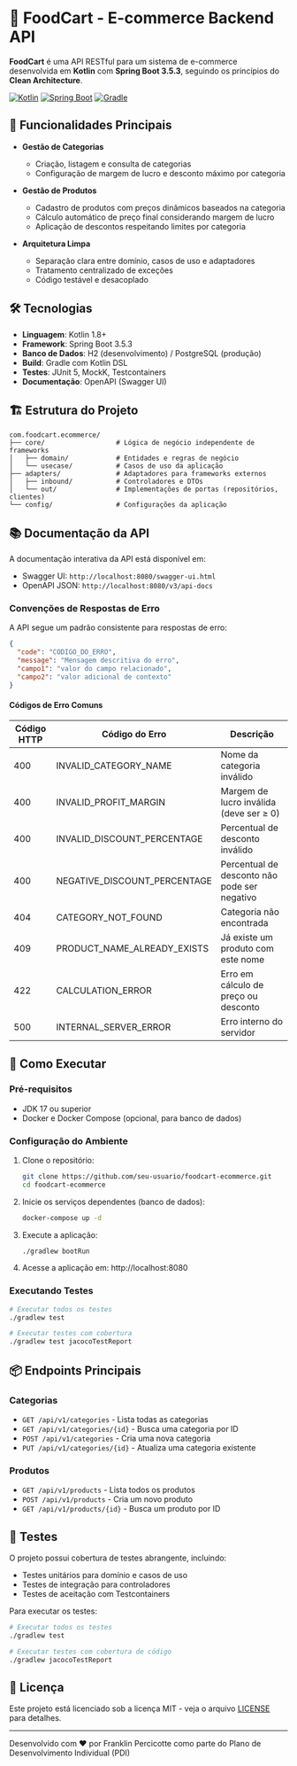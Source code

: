 # 🛒 FoodCart - E-commerce Backend API

**FoodCart** é uma API RESTful para um sistema de e-commerce desenvolvida em **Kotlin** com **Spring Boot 3.5.3**, seguindo os princípios do **Clean Architecture**.

[![Kotlin](https://img.shields.io/badge/Kotlin-1.8+-blue.svg)](https://kotlinlang.org/)
[![Spring Boot](https://img.shields.io/badge/Spring%20Boot-3.5.3-6DB33F.svg)](https://spring.io/projects/spring-boot)
[![Gradle](https://img.shields.io/badge/Gradle-8.3-02303A.svg)](https://gradle.org/)

## 🚀 Funcionalidades Principais

- **Gestão de Categorias**
  - Criação, listagem e consulta de categorias
  - Configuração de margem de lucro e desconto máximo por categoria

- **Gestão de Produtos**
  - Cadastro de produtos com preços dinâmicos baseados na categoria
  - Cálculo automático de preço final considerando margem de lucro
  - Aplicação de descontos respeitando limites por categoria

- **Arquitetura Limpa**
  - Separação clara entre domínio, casos de uso e adaptadores
  - Tratamento centralizado de exceções
  - Código testável e desacoplado

## 🛠️ Tecnologias

- **Linguagem**: Kotlin 1.8+
- **Framework**: Spring Boot 3.5.3
- **Banco de Dados**: H2 (desenvolvimento) / PostgreSQL (produção)
- **Build**: Gradle com Kotlin DSL
- **Testes**: JUnit 5, MockK, Testcontainers
- **Documentação**: OpenAPI (Swagger UI)

## 🏗️ Estrutura do Projeto

```
com.foodcart.ecommerce/
├── core/                  # Lógica de negócio independente de frameworks
│   ├── domain/            # Entidades e regras de negócio
│   └── usecase/           # Casos de uso da aplicação
├── adapters/              # Adaptadores para frameworks externos
│   ├── inbound/           # Controladores e DTOs
│   └── out/               # Implementações de portas (repositórios, clientes)
└── config/                # Configurações da aplicação
```

## 📚 Documentação da API

A documentação interativa da API está disponível em:
- Swagger UI: `http://localhost:8080/swagger-ui.html`
- OpenAPI JSON: `http://localhost:8080/v3/api-docs`

### Convenções de Respostas de Erro

A API segue um padrão consistente para respostas de erro:

```json
{
  "code": "CODIGO_DO_ERRO",
  "message": "Mensagem descritiva do erro",
  "campo1": "valor do campo relacionado",
  "campo2": "valor adicional de contexto"
}
```

#### Códigos de Erro Comuns

| Código HTTP | Código do Erro                  | Descrição                                      |
|-------------|----------------------------------|------------------------------------------------|
| 400         | INVALID_CATEGORY_NAME           | Nome da categoria inválido                     |
| 400         | INVALID_PROFIT_MARGIN           | Margem de lucro inválida (deve ser ≥ 0)        |
| 400         | INVALID_DISCOUNT_PERCENTAGE     | Percentual de desconto inválido                |
| 400         | NEGATIVE_DISCOUNT_PERCENTAGE    | Percentual de desconto não pode ser negativo   |
| 404         | CATEGORY_NOT_FOUND              | Categoria não encontrada                       |
| 409         | PRODUCT_NAME_ALREADY_EXISTS     | Já existe um produto com este nome             |
| 422         | CALCULATION_ERROR               | Erro em cálculo de preço ou desconto           |
| 500         | INTERNAL_SERVER_ERROR           | Erro interno do servidor                       |

## 🚀 Como Executar

### Pré-requisitos

- JDK 17 ou superior
- Docker e Docker Compose (opcional, para banco de dados)

### Configuração do Ambiente

1. Clone o repositório:
   ```bash
   git clone https://github.com/seu-usuario/foodcart-ecommerce.git
   cd foodcart-ecommerce
   ```

2. Inicie os serviços dependentes (banco de dados):
   ```bash
   docker-compose up -d
   ```

3. Execute a aplicação:
   ```bash
   ./gradlew bootRun
   ```

4. Acesse a aplicação em: http://localhost:8080

### Executando Testes

```bash
# Executar todos os testes
./gradlew test

# Executar testes com cobertura
./gradlew test jacocoTestReport
```

## 📦 Endpoints Principais

### Categorias

- `GET /api/v1/categories` - Lista todas as categorias
- `GET /api/v1/categories/{id}` - Busca uma categoria por ID
- `POST /api/v1/categories` - Cria uma nova categoria
- `PUT /api/v1/categories/{id}` - Atualiza uma categoria existente

### Produtos

- `GET /api/v1/products` - Lista todos os produtos
- `POST /api/v1/products` - Cria um novo produto
- `GET /api/v1/products/{id}` - Busca um produto por ID

## 🧪 Testes

O projeto possui cobertura de testes abrangente, incluindo:

- Testes unitários para domínio e casos de uso
- Testes de integração para controladores
- Testes de aceitação com Testcontainers

Para executar os testes:

```bash
# Executar todos os testes
./gradlew test

# Executar testes com cobertura de código
./gradlew jacocoTestReport
```

## 📄 Licença

Este projeto está licenciado sob a licença MIT - veja o arquivo [LICENSE](LICENSE) para detalhes.

---

Desenvolvido com ❤️ por Franklin Percicotte como parte do Plano de Desenvolvimento Individual (PDI)
